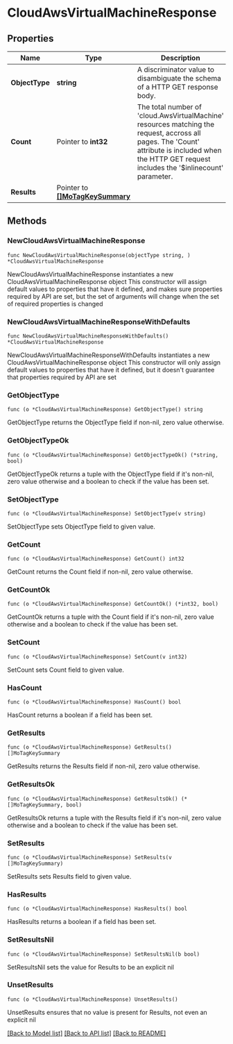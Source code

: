 # CloudAwsVirtualMachineResponse

## Properties

Name | Type | Description | Notes
------------ | ------------- | ------------- | -------------
**ObjectType** | **string** | A discriminator value to disambiguate the schema of a HTTP GET response body. | 
**Count** | Pointer to **int32** | The total number of &#39;cloud.AwsVirtualMachine&#39; resources matching the request, accross all pages. The &#39;Count&#39; attribute is included when the HTTP GET request includes the &#39;$inlinecount&#39; parameter. | [optional] 
**Results** | Pointer to [**[]MoTagKeySummary**](MoTagKeySummary.md) |  | [optional] 

## Methods

### NewCloudAwsVirtualMachineResponse

`func NewCloudAwsVirtualMachineResponse(objectType string, ) *CloudAwsVirtualMachineResponse`

NewCloudAwsVirtualMachineResponse instantiates a new CloudAwsVirtualMachineResponse object
This constructor will assign default values to properties that have it defined,
and makes sure properties required by API are set, but the set of arguments
will change when the set of required properties is changed

### NewCloudAwsVirtualMachineResponseWithDefaults

`func NewCloudAwsVirtualMachineResponseWithDefaults() *CloudAwsVirtualMachineResponse`

NewCloudAwsVirtualMachineResponseWithDefaults instantiates a new CloudAwsVirtualMachineResponse object
This constructor will only assign default values to properties that have it defined,
but it doesn't guarantee that properties required by API are set

### GetObjectType

`func (o *CloudAwsVirtualMachineResponse) GetObjectType() string`

GetObjectType returns the ObjectType field if non-nil, zero value otherwise.

### GetObjectTypeOk

`func (o *CloudAwsVirtualMachineResponse) GetObjectTypeOk() (*string, bool)`

GetObjectTypeOk returns a tuple with the ObjectType field if it's non-nil, zero value otherwise
and a boolean to check if the value has been set.

### SetObjectType

`func (o *CloudAwsVirtualMachineResponse) SetObjectType(v string)`

SetObjectType sets ObjectType field to given value.


### GetCount

`func (o *CloudAwsVirtualMachineResponse) GetCount() int32`

GetCount returns the Count field if non-nil, zero value otherwise.

### GetCountOk

`func (o *CloudAwsVirtualMachineResponse) GetCountOk() (*int32, bool)`

GetCountOk returns a tuple with the Count field if it's non-nil, zero value otherwise
and a boolean to check if the value has been set.

### SetCount

`func (o *CloudAwsVirtualMachineResponse) SetCount(v int32)`

SetCount sets Count field to given value.

### HasCount

`func (o *CloudAwsVirtualMachineResponse) HasCount() bool`

HasCount returns a boolean if a field has been set.

### GetResults

`func (o *CloudAwsVirtualMachineResponse) GetResults() []MoTagKeySummary`

GetResults returns the Results field if non-nil, zero value otherwise.

### GetResultsOk

`func (o *CloudAwsVirtualMachineResponse) GetResultsOk() (*[]MoTagKeySummary, bool)`

GetResultsOk returns a tuple with the Results field if it's non-nil, zero value otherwise
and a boolean to check if the value has been set.

### SetResults

`func (o *CloudAwsVirtualMachineResponse) SetResults(v []MoTagKeySummary)`

SetResults sets Results field to given value.

### HasResults

`func (o *CloudAwsVirtualMachineResponse) HasResults() bool`

HasResults returns a boolean if a field has been set.

### SetResultsNil

`func (o *CloudAwsVirtualMachineResponse) SetResultsNil(b bool)`

 SetResultsNil sets the value for Results to be an explicit nil

### UnsetResults
`func (o *CloudAwsVirtualMachineResponse) UnsetResults()`

UnsetResults ensures that no value is present for Results, not even an explicit nil

[[Back to Model list]](../README.md#documentation-for-models) [[Back to API list]](../README.md#documentation-for-api-endpoints) [[Back to README]](../README.md)



